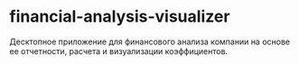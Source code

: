 # financial-analysis-visualizer
Десктопное приложение для финансового анализа компании на основе ее отчетности, расчета и визуализации коэффициентов. 
